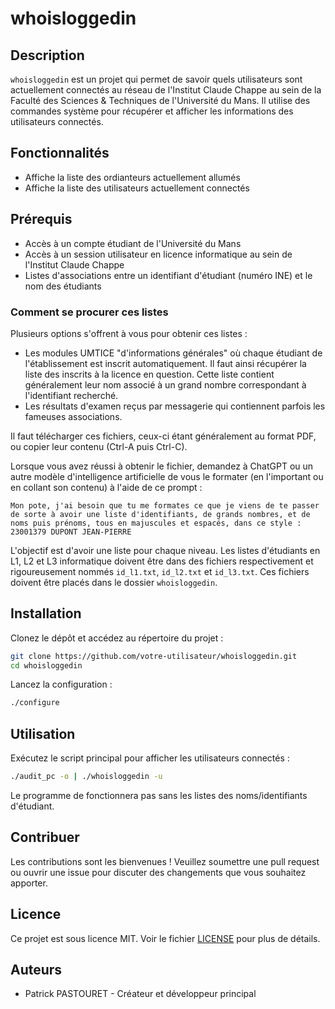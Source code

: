 # whoisloggedin

## Description
`whoisloggedin` est un projet qui permet de savoir quels utilisateurs sont actuellement connectés au réseau de l'Institut Claude Chappe au sein de la Faculté des Sciences & Techniques de l'Université du Mans. Il utilise des commandes système pour récupérer et afficher les informations des utilisateurs connectés.

## Fonctionnalités
- Affiche la liste des ordianteurs actuellement allumés
- Affiche la liste des utilisateurs actuellement connectés

## Prérequis
- Accès à un compte étudiant de l'Université du Mans
- Accès à un session utilisateur en licence informatique au sein de l'Institut Claude Chappe
- Listes d'associations entre un identifiant d'étudiant (numéro INE) et le nom des étudiants

### Comment se procurer ces listes

Plusieurs options s'offrent à vous pour obtenir ces listes :
- Les modules UMTICE "d'informations générales" où chaque étudiant de l'établissement est inscrit automatiquement. Il faut ainsi récupérer la liste des inscrits à la licence en question. Cette liste contient généralement leur nom associé à un grand nombre correspondant à l'identifiant recherché.
- Les résultats d'examen reçus par messagerie qui contiennent parfois les fameuses associations.

Il faut télécharger ces fichiers, ceux-ci étant généralement au format PDF, ou copier leur contenu (Ctrl-A puis Ctrl-C).

Lorsque vous avez réussi à obtenir le fichier, demandez à ChatGPT ou un autre modèle d'intelligence artificielle de vous le formater (en l'important ou en collant son contenu) à l'aide de ce prompt :

```
Mon pote, j'ai besoin que tu me formates ce que je viens de te passer de sorte à avoir une liste d'identifiants, de grands nombres, et de noms puis prénoms, tous en majuscules et espacés, dans ce style : 
23001379 DUPONT JEAN-PIERRE
```
L'objectif est d'avoir une liste pour chaque niveau. Les listes d'étudiants en L1, L2 et L3 informatique doivent être dans des fichiers respectivement et rigoureusement nommés `id_l1.txt`, `id_l2.txt` et `id_l3.txt`. Ces fichiers doivent être placés dans le dossier `whoisloggedin`.

## Installation
Clonez le dépôt et accédez au répertoire du projet :
```bash
git clone https://github.com/votre-utilisateur/whoisloggedin.git
cd whoisloggedin
```

Lancez la configuration :
```bash
./configure
```

## Utilisation
Exécutez le script principal pour afficher les utilisateurs connectés :
```bash
./audit_pc -o | ./whoisloggedin -u
```

Le programme de fonctionnera pas sans les listes des noms/identifiants d'étudiant.

## Contribuer
Les contributions sont les bienvenues ! Veuillez soumettre une pull request ou ouvrir une issue pour discuter des changements que vous souhaitez apporter.

## Licence
Ce projet est sous licence MIT. Voir le fichier [LICENSE](LICENSE) pour plus de détails.

## Auteurs
- Patrick PASTOURET - Créateur et développeur principal
